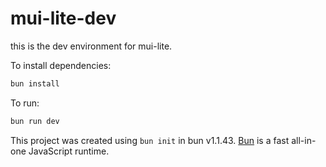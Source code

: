# mui-lite-dev

this is the dev environment for mui-lite.

To install dependencies:

```bash
bun install
```

To run:

```bash
bun run dev
```

This project was created using `bun init` in bun v1.1.43. [Bun](https://bun.sh) is a fast all-in-one JavaScript runtime.
